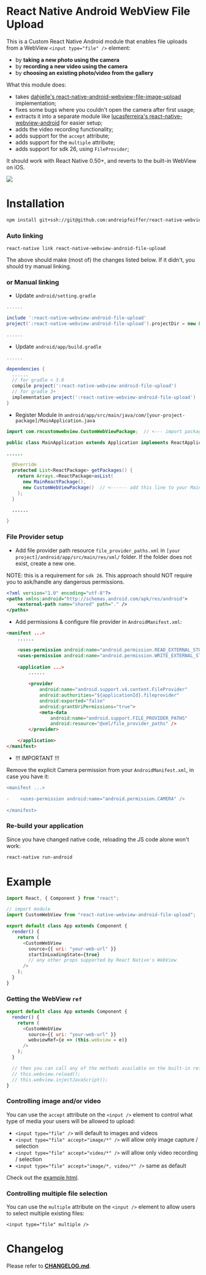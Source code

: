 # React Native Android WebView File Upload

This is a Custom React Native Android module that enables file uploads from a WebView `<input type="file" />` element:

* by __taking a new photo using the camera__
* by __recording a new video using the camera__
* by __choosing an existing photo/video from the gallery__

What this module does:

* takes [dahjelle's react-native-android-webview-file-image-upload][dahjelle] implementation;
* fixes some bugs where you couldn't open the camera after first usage;
* extracts it into a separate module like [lucasferreira's react-native-webview-android][lucasferreira] for easier setup;
* adds the video recording functionality;
* adds support for the `accept` attribute;
* adds support for the `multiple` attribute;
* adds support for sdk 26, using `FileProvider`;

It should work with React Native 0.50+, and reverts to the built-in WebView on iOS.

![](https://github.com/andreipfeiffer/react-native-webview-android-file-upload/blob/master/docs/preview.gif)

# Installation

```bash
npm install git+ssh://git@github.com:andreipfeiffer/react-native-webview-android-file-upload.git
```

### Auto linking

```
react-native link react-native-webview-android-file-upload
```

The above should make (most of) the changes listed below. If it didn't, you should try manual linking.

### or Manual linking

* Update `android/setting.gradle`

```gradle
......

include ':react-native-webview-android-file-upload'
project(':react-native-webview-android-file-upload').projectDir = new File(rootProject.projectDir, '../node_modules/react-native-webview-android-file-upload/android')

......
```

* Update `android/app/build.gradle`

```gradle
......

dependencies {
  ......
  // for gradle < 3.0
  compile project(':react-native-webview-android-file-upload')
  // for gradle 3+
  implementation project(':react-native-webview-android-file-upload')
}
```

* Register Module in `android/app/src/main/java/com/[your-project-package]/MainApplication.java`

```java
import com.rncustomwebview.CustomWebViewPackage;  // <--- import package

public class MainApplication extends Application implements ReactApplication {

......

  @Override
  protected List<ReactPackage> getPackages() {
    return Arrays.<ReactPackage>asList(
      new MainReactPackage(),
      new CustomWebViewPackage()  // <------ add this line to your MainApplication class
    ); 
  }

  ......

}
```

### File Provider setup

* Add file provider path resource `file_provider_paths.xml` in `[your project]/android/app/src/main/res/xml/` folder. If the folder does not exist, create a new one.

NOTE: this is a requirement for `sdk 26`. This approach should NOT require you to ask/handle any dangerous permissions.

```xml
<?xml version="1.0" encoding="utf-8"?>
<paths xmlns:android="http://schemas.android.com/apk/res/android">
    <external-path name="shared" path="." />
</paths>
```

* Add permissions & configure file provider in `AndroidManifest.xml`:

```html
<manifest ...>
    ......

    <uses-permission android:name="android.permission.READ_EXTERNAL_STORAGE" />
    <uses-permission android:name="android.permission.WRITE_EXTERNAL_STORAGE" />
          
    <application ...>
        ......

        <provider
            android:name="android.support.v4.content.FileProvider"
            android:authorities="${applicationId}.fileprovider"
            android:exported="false"
            android:grantUriPermissions="true">
            <meta-data
                android:name="android.support.FILE_PROVIDER_PATHS"
                android:resource="@xml/file_provider_paths" />
        </provider>

    </application>
</manifest>
```

* !!! IMPORTANT !!!

Remove the explicit Camera permission from your `AndroidManifest.xml`, in case you have it:

```diff
<manifest ...>

-    <uses-permission android:name="android.permission.CAMERA" />
          
</manifest>
```

### Re-build your application

Since you have changed native code, reloading the JS code alone won't work:

```bash
react-native run-android
```

# Example
```javascript
import React, { Component } from "react";

// import module
import CustomWebView from "react-native-webview-android-file-upload";

export default class App extends Component {
  render() {
    return (
      <CustomWebView
        source={{ uri: "your-web-url" }}
        startInLoadingState={true}
        // any other props supported by React Native's WebView
      />
    );
  }
}
```

### Getting the WebView `ref`
```javascript
export default class App extends Component {
  render() {
    return (
      <CustomWebView
        source={{ uri: "your-web-url" }}
        webviewRef={e => (this.webview = e)}
      />
    );
  }

  // then you can call any of the methods available on the built-in ref, like:
  // this.webview.reload();
  // this.webview.injectJavaScript();
}
```

### Controlling image and/or video

You can use the `accept` attribute on the `<input />` element to control what type of media your users will be allowed to upload:

* `<input type="file" />` will default to images and videos
* `<input type="file" accept="image/*" />` will allow only image capture / selection
* `<input type="file" accept="video/*" />` will allow only video recording / selection
* `<input type="file" accept="image/*, video/*" />` same as default

Check out the [example html][example].

### Controlling multiple file selection

You can use the `multiple` attribute on the `<input />` element to allow users to select multiple existing files:

```
<input type="file" multiple />
```

# Changelog

Please refer to __[CHANGELOG.md](CHANGELOG.md)__.

[dahjelle]: https://github.com/dahjelle/react-native-android-webview-file-image-upload
[lucasferreira]: https://github.com/lucasferreira/react-native-webview-android
[example]: https://andreipfeiffer.github.io/react-native-webview-android-file-upload/index.html

